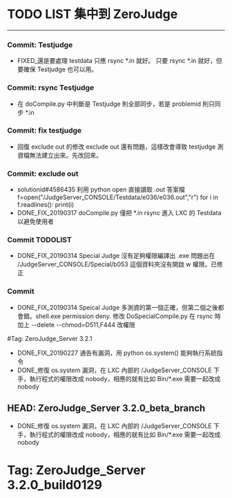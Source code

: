 # TODO LIST 集中到 ZeroJudge


---------------------------------------------
### Commit: Testjudge
* FIXED_還是要處理 testdata 只應 rsync *.in 就好。
  只要 rsync *.in 就好，但要確保 Testjudge 也可以用。

### Commit: rsync Testjudge
* 在 doCompile.py 中判斷是 Testjudge 則全部同步，若是 problemid 則只同步 *.in

### Commit: fix testjudge
* 回復 exclude out 的修改
    exclude out 還有問題，這樣改會導致 testjudge 測資檔無法建立出來。先改回來。

### Commit: exclude out
* solutionid#4586435 利用 python open 直接讀取 .out 答案檔
    f=open("/JudgeServer_CONSOLE/Testdata/e036/e036.out","r")
    for i in f.readlines():
        print(i)
* DONE_FIX_20190317 doCompile.py 僅把 *.in rsync 進入 LXC 的 Testdata 以避免使用者

### Commit TODOLIST
* DONE_FIX_20190314 Special Judge 沒有足夠權限編譯出 .exe 問題出在 /JudgeServer_CONSOLE/Special/b053 這個資料夾沒有開啟 w 權限。已修正
### Commit
* DONE_FIX_20190314 Speical Judge 多測資的第一個正確，但第二個之後都會錯。shell.exe permission deny. 修改 DoSpecialCompile.py 在 rsync 時加上
--delete --chmod=D511,F444 改權限

#Tag: ZeroJudge_Server 3.2.1
* DONE_FIX_20190227 通告有漏洞，用 python os.system() 能夠執行系統指令
* DONE_修復 os.system 漏洞，在 LXC 內部的 /JudgeServer_CONSOLE 下手，執行程式的權限改成 nobody，相應的就有比如 
Bin/*.exe 需要一起改成 nobody


## HEAD: ZeroJudge_Server 3.2.0_beta_branch
* DONE_修復 os.system 漏洞，在 LXC 內部的 /JudgeServer_CONSOLE 下手，執行程式的權限改成 nobody，相應的就有比如 
Bin/*.exe 需要一起改成 nobody

# Tag: ZeroJudge_Server 3.2.0_build0129


